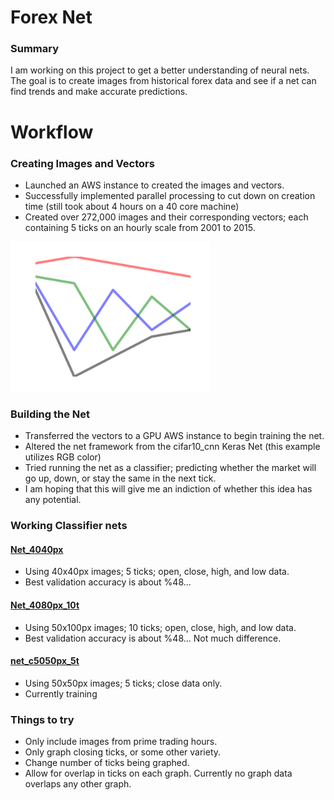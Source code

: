 # Forex Net
### Summary
I am working on this project to get a better understanding of neural nets.  The goal is to create images from historical forex data and see if a net can find trends and make accurate predictions.

# Workflow
### Creating Images and Vectors
 - Launched an AWS instance to created the images and vectors.
 - Successfully implemented parallel processing to cut down on creation time (still took about 4 hours on a 40 core machine)
 - Created over 272,000 images and their corresponding vectors; each containing 5 ticks on an hourly scale from 2001 to 2015.

<img src="https://raw.githubusercontent.com/gravity226/forex_net/master/imgs/EURUSD_20010103_00-00-00.png" width="320" height="240">

### Building the Net
 - Transferred the vectors to a GPU AWS instance to begin training the net.
 - Altered the net framework from the cifar10_cnn Keras Net (this example utilizes RGB color)
 - Tried running the net as a classifier; predicting whether the market will go up, down, or stay the same in the next tick.
 - I am hoping that this will give me an indiction of whether this idea has any potential.

### Working Classifier nets
#### [Net_4040px](https://github.com/gravity226/forex_net/tree/master/net_4040px)
 - Using 40x40px images; 5 ticks; open, close, high, and low data.
 - Best validation accuracy is about %48...

#### [Net_4080px_10t](https://github.com/gravity226/forex_net/tree/master/net_4080px_10t)
 - Using 50x100px images; 10 ticks; open, close, high, and low data.
 - Best validation accuracy is about %48...  Not much difference.

#### [net_c5050px_5t](https://github.com/gravity226/forex_net/tree/master/net_c5050px_5t)
 - Using 50x50px images; 5 ticks; close data only.
 - Currently training

### Things to try
 - Only include images from prime trading hours.
 - Only graph closing ticks, or some other variety.
 - Change number of ticks being graphed.
 - Allow for overlap in ticks on each graph. Currently no graph data overlaps any other graph.
